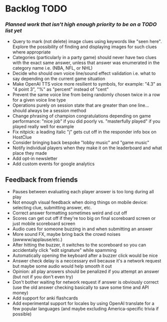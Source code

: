 
# Backlog TODO
### _Planned work that isn't high enough priority to be on a TODO list yet_

- Query to mark (not delete) image clues using keywords like "seen here". Explore the possibility of finding and displaying images for such clues where appropriate
- Categories (particularly in a party game) should never have two clues with the exact same answer, unless that answer was enumerated in the category name i.e. (NBA, NFL, or NHL)
- Decide who should own voice line/sound effect validation i.e. what to say depending on the current game situation
- Make OpenAI TTS voice more resilient to symbols, for example: "4.3" as "4 point 3", "%" as "percent" instead of "cent"
- Prevent the same voice line from being randomly chosen twice in a row for a given voice line type
- Operations purely on session state that are greater than one line... should always be a session method
- Change phrasing of champion congratulations depending on game performance: "nice job" if you did poorly vs. "masterfully played" if you played really well for example
- Fix nitpick: a leading italic "j" gets cut off in the responder info box on HostClue
- Consider bringing back bespoke "lobby music" and "game music"
- Notify individual players when they make it on the leaderboard and what place they made
- Add opt-in newsletter
- Add custom events for google analytics

## Feedback from friends

- Pauses between evaluating each player answer is too long during all play
- Not enough visual feedback when doing things on mobile device: selecting clue, submitting answer, etc.
- Correct answer formatting sometimes weird and cut off
- Scores can get cut off if they're too big on final scoreboard screen or just mobile scoreboard screen
- Audio cues for someone buzzing in and when submitting an answer
- More sound FX, maybe bring back the crowd noises (awwww/applause/etc.)
- After hitting the buzzer, it switches to the scoreboard so you can accidentally click "edit signature" while spamming
- Automatically opening the keyboard after a buzzer click would be nice
- Answer check delay is a neccessary evil because it's a network request but maybe some audio would help smooth it out
- Opinion: all play answers should be penalized if you attempt an answer (but not if you don't even try)
- Don't bother waiting for network request if answer is obviously correct (use the old answer checking basically to save some time and API money)
- Add support for anki flashcards
- Add experimental support for locales by using OpenAI translate for a few popular languages (and maybe excluding America-specific trivia if possible)